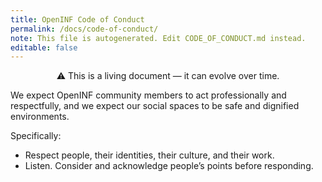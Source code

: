 ```yaml
---
title: OpenINF Code of Conduct
permalink: /docs/code-of-conduct/
note: This file is autogenerated. Edit CODE_OF_CONDUCT.md instead.
editable: false
---
```


<div align="center">

&#x26A0;&#xFE0E; This is a living document &mdash; it can evolve over time.

</div>

We expect OpenINF community members to act professionally and respectfully, and
we expect our social spaces to be safe and dignified environments.

Specifically:

- Respect people, their identities, their culture, and their work.
- Listen. Consider and acknowledge people’s points before responding.
